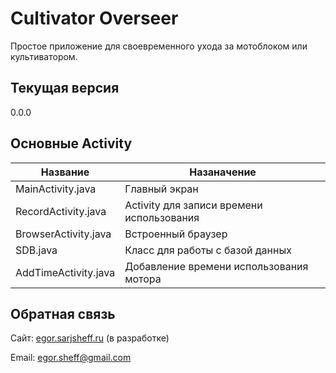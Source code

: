 # Cultivator Overseer
Простое приложение для своевременного ухода за мотоблоком или культиватором.
## Текущая версия
0.0.0
## Основные Activity
Название          | Назаначение
------------------|------------
MainActivity.java | Главный экран
RecordActivity.java| Activity для записи времени использования
BrowserActivity.java| Встроенный браузер
SDB.java          | Класс для работы с базой данных
AddTimeActivity.java| Добавление времени использования мотора
## Обратная связь
Сайт: [egor.sarjsheff.ru](http://egor.sarjsheff.ru) (в разработке)<p>
Email: egor.sheff@gmail.com
